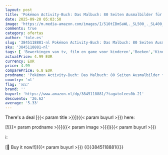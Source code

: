 ```yaml
---
layout: post
title: 'Pokémon Activity-Buch: Das Malbuch: 80 Seiten Ausmalbilder für Jungen und Mädchen ab 6 Jahren'
date: 2025-09-20 05:03:50
image: 'https://m.media-amazon.com/images/I/510tIBmSaWL._SL500_._SL400_.jpg'
comments: true
category: ofertas
author: 'tole.es'
slug: '3845118881-nl Pokémon Activity-Buch: Das Malbuch: 80 Seiten Ausmalbilder...'
sku: '3845118881-nl'
tags: [ 'Bewerkingen van tv, film en game voor kinderen','Boeken','Kinderboeken','Literatuur & fictie voor kinderen','🇳🇱', ]
actualPrice: 4.99 EUR
currency: EUR
price: 4.99
comparePrice: 6.8 EUR
prodname: 'Pokémon Activity-Buch: Das Malbuch: 80 Seiten Ausmalbilder für Jungen und Mädchen ab 6 Jahren'
country: 'nl'
flag: '🇳🇱'
brand: ''
buyurl: 'https://www.amazon.nl/dp/3845118881/?tag=tolees0b-21'
descuento: '26.62'
average: '5.33'
---
```


There's a deal [{{< param title >}}]({{< param buyurl >}})  here:

[![{{< param prodname >}}]({{< param image >}})]({{< param buyurl >}})

ℹ️:


[🛒 Buy it now!!]({{< param buyurl >}})
{{<world>}}3845118881{{</world>}}
